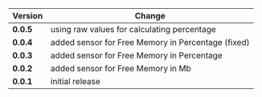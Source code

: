 | Version | Change|
| --- | --- |
| **0.0.5** | using raw values for calculating percentage|
| **0.0.4** | added sensor for Free Memory in Percentage (fixed)|
| **0.0.3** | added sensor for Free Memory in Percentage|
| **0.0.2** | added sensor for Free Memory in Mb|
| **0.0.1** | initial release|

